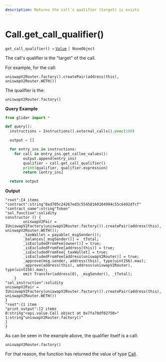 ```yaml
---
description: Returns the call's qualifier (target) is exists
---
```


# Call.get\_call\_qualifier()

`get_call_qualifier() →` [`Value`](../value/) `| NoneObject`

The call's qualifier is the "target" of the call.

For example, for the call:

```solidity
uniswapV2Router.factory().createPair(address(this), uniswapV2Router.WETH())
```

The qualifier is the:

```solidity
uniswapV2Router.factory()
```

**Query Example**

```python
from glider import *

def query():
  instructions = Instructions().external_calls().exec(100)

  output = []

  for entry_ins in instructions:
    for call in entry_ins.get_callee_values():
        output.append(entry_ins)
        qualifier = call.get_call_qualifier()
        print(qualifier, qualifier.expression)
        return [entry_ins]

  return output
```

**Output**

```solidity
"root":{4 items
"contract":string"0xd705c24267ed3c55458160104994c55c6492dfcf"
"contract_name":string"Token"
"sol_function":solidity
constructor () {
        uniswapV2Pair = IUniswapV2Factory(uniswapV2Router.factory()).createPair(address(this), uniswapV2Router.WETH());
        _taxWallet = payable(_msgSender());
        _balances[_msgSender()] = _tTotal;
        _isExcludedFromFee[owner()] = true;
        _isExcludedFromFee[address(this)] = true;
        _isExcludedFromFee[_taxWallet] = true;
        _isExcludedFromFee[address(uniswapV2Router)] = true;
        _approve(msg.sender, address(this), type(uint256).max);
        _approve(address(this), address(uniswapV2Router), type(uint256).max);
        emit Transfer(address(0), _msgSender(), _tTotal);
    }
"sol_instruction":solidity
uniswapV2Pair = IUniswapV2Factory(uniswapV2Router.factory()).createPair(address(this), uniswapV2Router.WETH())
}
"root":{1 item
"print_output":[2 items
0:string"<api.value.Call object at 0x7fa78df02750>"
1:string"uniswapV2Router.factory()"
]
}
```

As can be seen in the example above, the qualifier itself is a call:

```solidity
uniswapV2Router.factory()
```

For that reason, the function has returned the value of type [Call](./).
